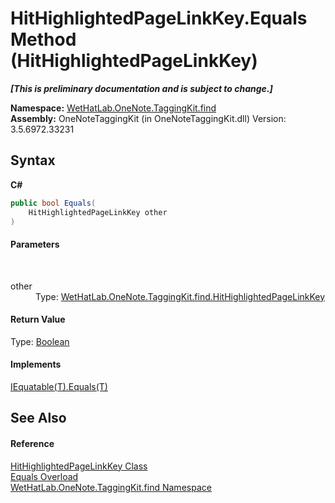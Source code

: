# HitHighlightedPageLinkKey.Equals Method (HitHighlightedPageLinkKey)
 _**\[This is preliminary documentation and is subject to change.\]**_

**Namespace:**&nbsp;<a href="0e3a8efd-07d2-1709-b1cd-709153222081">WetHatLab.OneNote.TaggingKit.find</a><br />**Assembly:**&nbsp;OneNoteTaggingKit (in OneNoteTaggingKit.dll) Version: 3.5.6972.33231

## Syntax

**C#**<br />
``` C#
public bool Equals(
	HitHighlightedPageLinkKey other
)
```


#### Parameters
&nbsp;<dl><dt>other</dt><dd>Type: <a href="43d8cc25-fcd9-1dfc-5430-924b77a33b44">WetHatLab.OneNote.TaggingKit.find.HitHighlightedPageLinkKey</a><br /></dd></dl>

#### Return Value
Type: <a href="http://msdn2.microsoft.com/en-us/library/a28wyd50" target="_blank">Boolean</a>

#### Implements
<a href="http://msdn2.microsoft.com/en-us/library/ms131190" target="_blank">IEquatable(T).Equals(T)</a><br />

## See Also


#### Reference
<a href="43d8cc25-fcd9-1dfc-5430-924b77a33b44">HitHighlightedPageLinkKey Class</a><br /><a href="d6417f7e-e652-2d0b-7a5a-3ea48ee0159f">Equals Overload</a><br /><a href="0e3a8efd-07d2-1709-b1cd-709153222081">WetHatLab.OneNote.TaggingKit.find Namespace</a><br />
